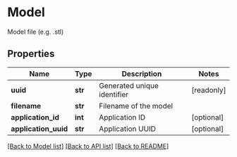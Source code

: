 # Model

Model file (e.g. .stl)
## Properties
Name | Type | Description | Notes
------------ | ------------- | ------------- | -------------
**uuid** | **str** | Generated unique identifier | [readonly] 
**filename** | **str** | Filename of the model | 
**application_id** | **int** | Application ID | [optional] 
**application_uuid** | **str** | Application UUID | [optional] 

[[Back to Model list]](../README.md#documentation-for-models) [[Back to API list]](../README.md#documentation-for-api-endpoints) [[Back to README]](../README.md)


